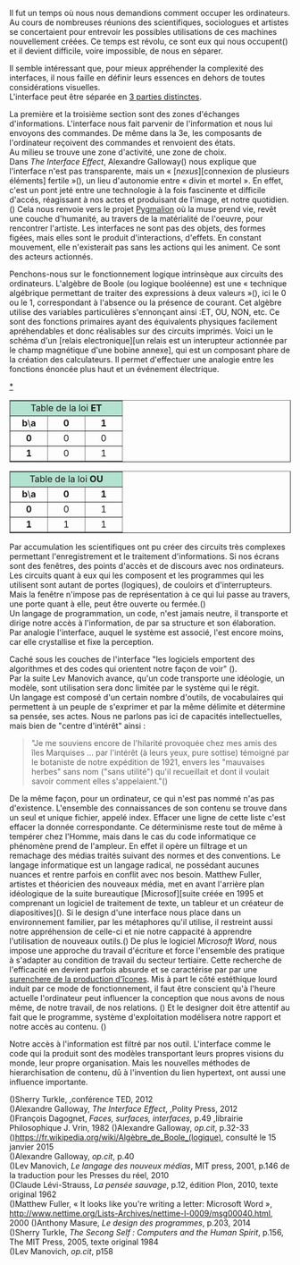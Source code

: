 Il fut un temps où nous nous demandions comment occuper les ordinateurs. Au cours de nombreuses réunions des scientifiques, sociologues et artistes se concertaient pour entrevoir les possibles utilisations de ces machines nouvellement créées. Ce temps est révolu, ce sont eux qui nous occupent(\) et il devient difficile, voire impossible, de nous en séparer.  

Il semble intéressant que, pour mieux appréhender la complexité des interfaces, il nous faille en définir leurs essences en dehors de toutes considérations visuelles.  
L'interface peut être séparée en [3 parties distinctes](img/SchémaInterface).

La première et la troisième section sont des zones d'échanges d'informations. L'interface nous fait parvenir de l'information et nous lui envoyons des commandes. De même dans la 3e, les composants de l'ordinateur reçoivent des commandes et renvoient des états.  
Au milieu se trouve une zone d'activité, une zone de choix.   
Dans _The Interface Effect_, Alexandre Galloway(\) nous explique que l'interface n'est pas transparente, mais un « [_nexus_][connexion de plusieurs éléments] fertile »(\), un lieu d'autonomie entre « divin et mortel ». En effet, c'est un pont jeté entre une technologie à la fois fascinente et difficile d'accés, réagissant à nos actes et produisant de l'image, et notre quotidien.(\) Cela nous renvoie vers le projet [Pygmalion](img/pygmalion) où la muse prend vie, revêt une couche d'humanité, au travers de la matérialité de l'oeuvre, pour rencontrer l'artiste. Les interfaces ne sont pas des objets, des formes figées, mais elles sont le produit d'interactions, d'effets. En constant mouvement, elle n'existerait pas sans les actions qui les animent. Ce sont des acteurs actionnés.   
 
Penchons-nous sur le fonctionnement logique intrinsèque aux circuits des ordinateurs. L'algèbre de Boole (ou logique booléenne) est une « technique algébrique permettant de traiter des expressions à deux valeurs »(\), ici le 0 ou le 1, correspondant à l'absence ou la présence de courant.
Cet algèbre utilise des variables particulières s'ennonçant ainsi :ET, OU, NON, etc. 
Ce sont des fonctions primaires ayant des équivalents physiques facilement apréhendables et donc réalisables sur des circuits imprimés. Voici un le schéma d'un [relais electronique][un relais est un interupteur actionnée par le champ magnétique d'une bobine annexe], qui est un composant phare de la création des calculateurs. Il permet d'effectuer une analogie entre les fonctions énoncée plus haut et un événement électrique.  

[*](img/schémasrelais)
<table border="border" cellspacing="0" align="">
<tbody><tr style="background:#b3e2d1;text-align:center">
<td colspan="3">Table de la loi <b>ET</b></td>
</tr>
<tr style="text-align:center">
<td width="50"><b>b</b>\<b>a</b></td>
<td width="50"><b>0</b></td>
<td width="50"><b>1</b></td>
</tr>
<tr style="text-align:center">
<td><b>0</b></td>
<td>0</td>
<td>0</td>
</tr>
<tr style="text-align:center">
<td><b>1</b></td>
<td>0</td>
<td>1</td>
</tr>
</tbody></table>  
<table border="border" cellspacing="0">
<tbody><tr style="background:#b3e2d1;text-align:center">
<td colspan="3">Table de la loi <b>OU</b></td>
</tr>
<tr style="text-align:center">
<td width="50"><b>b</b>\<b>a</b></td>
<td width="50"><b>0</b></td>
<td width="50"><b>1</b></td>
</tr>
<tr style="text-align:center">
<td><b>0</b></td>
<td>0</td>
<td>1</td>
</tr>
<tr style="text-align:center">
<td><b>1</b></td>
<td>1</td>
<td>1</td>
</tr>
</tbody></table>

Par accumulation les scientifiques ont pu créer des circuits très complexes permettant l'enregistrement et le traitement d'informations. Si nos écrans sont des fenêtres, des points d'accès et de discours avec nos ordinateurs. Les circuits quant à eux qui les composent et les programmes qui les utilisent sont autant de portes (logiques), de couloirs et d'interrupteurs.  
Mais la fenêtre n'impose pas de représentation à ce qui lui passe au travers, une porte quant à elle, peut être ouverte ou fermée.(\)   
Un langage de programmation, un code, n'est jamais neutre, il transporte et dirige notre accès à l'information, de par sa structure et son élaboration.  
Par analogie l'interface, auquel le système est associé, l'est encore moins, car elle crystallise et fixe la perception.

Caché sous les couches de l'interface "les logiciels emportent des algorithmes et des codes qui orientent notre façon de voir" (\).  
Par la suite Lev Manovich avance, qu'un code transporte une idéologie, un modèle, sont utilisation sera donc limitée par le système qui le régit.    
Un langage est composé d'un certain nombre d'outils, de vocabulaires qui permettent à un peuple de s'exprimer et par la même délimite et détermine sa pensée, ses actes. Nous ne parlons pas ici de capacités intellectuelles, mais bien de "centre d'intérêt" ainsi :  

>"Je me souviens encore de l'hilarité provoquée chez mes amis des îles Marquises ... par l'intérêt (à leurs yeux, pure sottise) témoigné par le botaniste de notre expédition de 1921, envers les "mauvaises herbes" sans nom ("sans utilité") qu'il recueillait et dont il voulait savoir comment elles s'appelaient."(\)  

De la même façon, pour un ordinateur, ce qui n'est pas nommé n'as pas d'existence. L'ensemble des connaissances de son contenu se trouve dans un seul et unique fichier, appelé index. Effacer une ligne de cette liste c'est effacer la donnée correspondante.
Ce déterminisme reste tout de même à tempérer chez l'Homme, mais dans le cas du code informatique ce phénomène prend de l'ampleur. En effet il opère un filtrage et un remachage des médias traités suivant des normes et des conventions. Le langage informatique est un langage radical, ne possédant aucunes nuances et rentre parfois en conflit avec nos besoin. 
Matthew Fuller, artistes et théoricien des nouveaux média, met en avant l'arrière plan idéologique de la suite bureautique [Microsof][suite créée en 1995 et comprenant un logiciel de traitement de texte, un tableur et un créateur de diapositives](\). Si le design d'une interface nous place dans un environnement familier, par les métaphores qu'il utilise, il restreint aussi notre appréhension de celle-ci et nie notre cappacité à apprendre l'utilisation de nouveaux outils.(\) De plus le logiciel _Microsoft Word_, nous impose une approche du travail d'écriture et force l'ensemble des pratique à s'adapter au condition de travail du secteur tertiaire. Cette recherche de l'efficacité en devient parfois absurde et se caractérise par par une [surenchere de la production d'îcones](img/toolbars). 
Mis à part le côté estéthique lourd induit par ce mode de fonctionnement, il faut être conscient qu'à l'heure actuelle l'ordinateur peut influencer la conception que nous avons de nous même, de notre travail, de nos relations. (\) Et le designer doit être attentif au fait que le programme, système d'exploitation modélisera notre rapport et notre accès au contenu. (\)  

Notre accès à l'information est filtré par nos outil. L'interface comme le code qui la produit sont des modèles transportant leurs propres visions du monde, leur propre organisation. Mais les nouvelles méthodes de hierarchisation de contenu, dû à l'invention du lien hypertext, ont aussi une influence importante.
 
(\)Sherry Turkle, ,conférence TED, 2012  
(\)Alexandre Galloway, _The Interface Effect_, ,Polity Press, 2012  
(\)François Dagognet, _Faces, surfaces, interfaces_, p.49 ,librairie Philosophique J. Vrin, 1982
(\)Alexandre Galloway, _op.cit_, p.32-33  
(\)<https://fr.wikipedia.org/wiki/Algèbre_de_Boole_(logique)>, consulté le 15 janvier 2015  
(\)Alexandre Galloway, _op.cit_, p.40  
(\)Lev Manovich, _Le langage des nouveux médias_, MIT press, 2001, p.146 de la traduction pour les Presses du réel, 2010  
(\)Claude Lévi-Strauss, _La pensée sauvage_, p.12, édition Plon, 2010, texte original 1962   
(\)Matthew Fuller, « It looks like you're writing a letter: Microsoft Word », <http://www.nettime.org/Lists-Archives/nettime-l-0009/msg00040.html>, 2000
(\)Anthony Masure, _Le design des programmes_, p.203, 2014  
(\)Sherry Turkle, _The Secong Self : Computers and the Human Spirit_, p.156, The MIT Press, 2005, texte original 1984  
(\)Lev Manovich, _op.cit_, p158  

